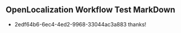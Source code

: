 ## OpenLocalization Workflow Test MarkDown
* 2edf64b6-6ec4-4ed2-9968-33044ac3a883 thanks!

<!--HONumber=Aug16_HO1-->


